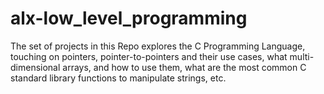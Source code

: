 # alx-low_level_programming

The set of projects in this Repo explores the C Programming Language, touching on pointers, pointer-to-pointers and their use cases, what multi-dimensional arrays, and how to use them, what are the most common C standard library functions to manipulate strings, etc.
